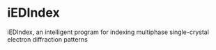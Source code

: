 # iEDIndex
iEDIndex, an intelligent program for indexing multiphase single-crystal electron diffraction patterns

